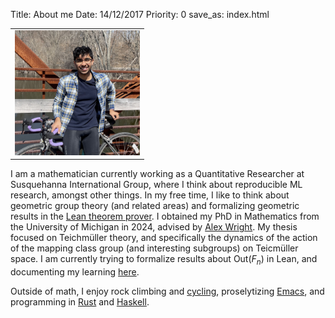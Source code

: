 Title: About me
Date: 14/12/2017
Priority: 0
save_as: index.html

<table class="image">
<tr><td><img src="../images/photo2.jpg" alt="drawing" width="200"/></td></tr>
</table>

I am a mathematician currently working as a Quantitative Researcher at Susquehanna International Group, where I think about reproducible ML research, amongst other things.
In my free time, I like to think about geometric group theory (and related areas) and formalizing geometric results in the [Lean theorem prover](https://lean-lang.org/).
I obtained my PhD in Mathematics from the University of Michigan in 2024, advised by [Alex Wright](https://public.websites.umich.edu/~alexmw/).
My thesis focused on Teichmüller theory, and specifically the dynamics of the action of the mapping class group (and interesting subgroups) on Teicmüller space.
I am currently trying to formalize results about $\mathrm{Out}(F_n)$ in Lean, and documenting my learning [here](tag/lean.html).

Outside of math, I enjoy rock climbing and [cycling](pages/cycling.html), proselytizing [Emacs](https://www.gnu.org/software/emacs/), and programming in [Rust](https://www.rust-lang.org/) and [Haskell](https://www.haskell.org/).

<!-- ### Recent timeline
Here's a list of conferences/workshops/seminars I have been in recently.

- **February 2024**: Group Actions and Dynamics Seminar, University of Wisconsin, Madison
- **January 2023**: Salt Flat MRC, University of Utah, Salt Lake City
- **December 2022**: Dynamics Seminar, University of Washington, Seattle
- **July 2022**: Topology Students Workshop, Georgia Tech, Atlanta
- **November 2021**: Midwest Dynamical Systems, Northwestern University, Evanston
- **July 2021**: Park City Math Institute Summer Graduate School, Virtual
- **June 2021**: CMI-HIMR Dynamics and Geometry Online Summer School, Clay Mathematics Institute, Heilbronn Institute for Mathematical Research -->

<!-- For a more complete list, see the Conferences section in my [CV](pages/cv.html). -->
<!-- ### Quick links -->

<!-- These are some articles and notes I have written in the past which I'm too lazy to rewrite on my -->
<!-- blog. My [university homepage](http://www-personal.umich.edu/~saykhan/notes.html) has a more up to date -->
<!-- list of articles. -->

<!-- - [Summary](pdfs/thesis_summary/thesis-summary.pdf) of my undergraduate final year project -->
<!-- which dealt with the Laplacian on Riemannian manifolds. -->
<!-- - [Notes](pdfs/ggd_notes/spherical_geometry.pdf) on spherical geometry I took -->
<!-- at GGD 2017. -->
<!-- - [Article](pdfs/articles/technical_results.pdf) containing some -->
<!--   technical results in homotopy theory. -->
<!-- - [Article](pdfs/articles/weyls.pdf) on Weyl's equidistribution theorem. -->
<!-- - [Article](pdfs/articles/roths.pdf) on Roth's theorem on existence of -->
<!--   three-term arithmetic progressions in positive density subsets of natural -->
<!--   numbers. -->
